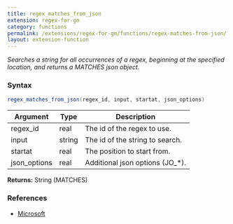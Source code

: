 ```yaml
---
title: regex_matches_from_json
extension: regex-for-gm
category: functions
permalink: /extensions/regex-for-gm/functions/regex-matches-from-json/
layout: extension-function
---
```


_Searches a string for all occurrences of a regex, beginning at the specified location, and returns a MATCHES json object._

### Syntax ###
```cs
regex_matches_from_json(regex_id, input, startat, json_options)
```

| Argument | Type | Description |
| --- | --- | --- |
| regex_id | real | The id of the regex to use. |
| input | string | The id of the string to search. |
| startat | real | The position to start from. |
| json_options | real | Additional json options (JO_*). |

**Returns:** String (MATCHES)

### References ###

* [Microsoft](https://docs.microsoft.com/en-us/dotnet/api/system.text.regularexpressions.regex.matches?view=netframework-4.7#System_Text_RegularExpressions_Regex_Matches_System_String_System_Int32_)

